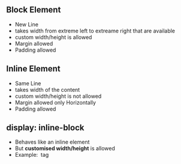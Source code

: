 ## Block Element
- New Line
- takes width from extreme left to extreame right that are available 
- custom width/height is allowed
- Margin allowed
- Padding allowed

## Inline Element
- Same Line
- takes width of the content
- custom width/height is not allowed
- Margin allowed only Horizontally
- Padding allowed

## display: inline-block
- Behaves like an inline element
- But **customised width/height** is allowed
- Example: <img> tag
